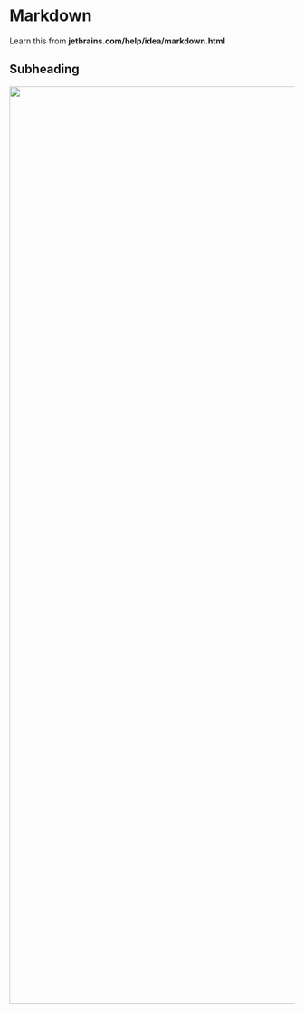 # Markdown

Learn this from **jetbrains.com/help/idea/markdown.html**

## Subheading
<img src="C:\Users\bench\Desktop\COMP3111\ScreenShot for Lab1.png" width="2880" height="1620"/>